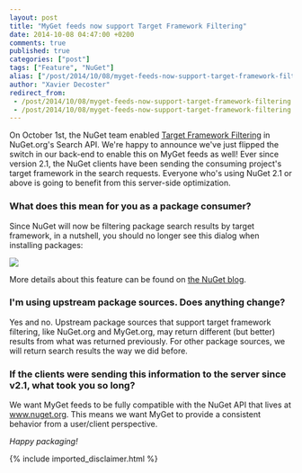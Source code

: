 ```yaml
---
layout: post
title: "MyGet feeds now support Target Framework Filtering"
date: 2014-10-08 04:47:00 +0200
comments: true
published: true
categories: ["post"]
tags: ["Feature", "NuGet"]
alias: ["/post/2014/10/08/myget-feeds-now-support-target-framework-filtering.aspx"]
author: "Xavier Decoster"
redirect_from:
 - /post/2014/10/08/myget-feeds-now-support-target-framework-filtering.aspx.html
 - /post/2014/10/08/myget-feeds-now-support-target-framework-filtering.aspx.html
---
```


<p>On October 1st, the NuGet team enabled <a href="http://blog.nuget.org/20141001/targetframeworkfiltering.html" target="_blank">Target Framework Filtering</a> in NuGet.org's Search API. We're happy to announce we've just flipped the switch in our back-end to enable this on MyGet feeds as well! Ever since version 2.1, the NuGet clients have been sending&nbsp;the consuming project's target framework in the search requests. Everyone who's using NuGet 2.1 or above is going to benefit from this server-side optimization.</p>
<h3>What does this mean for you as a package consumer?</h3>
<p>Since NuGet will now be filtering package search results by target framework, in a nutshell, you should no longer see this dialog when installing packages:</p><p><img src="http://blog.nuget.org/images/2014-10-01-targetframeworkfiltering/01-error.png"></p><p>More details about this feature can be found on <a href="http://blog.nuget.org/20141001/targetframeworkfiltering.html" target="_blank">the NuGet blog</a>.</p><h3>I'm using upstream package sources. Does anything change?</h3><p>Yes and no. Upstream package sources that support target framework filtering, like NuGet.org and MyGet.org, may return different (but better) results from what was returned previously. For other package sources, we will return search results the way we did before.</p><h3>If the clients were sending this information to the server since v2.1, what took you so long?</h3><p>We want MyGet feeds to be fully compatible with the NuGet API that lives at <a href="http://www.nuget.org/" target="_blank">www.nuget.org</a>. This means we want MyGet to provide a consistent behavior from a user/client perspective.</p><p><em>Happy packaging!</em></p>
{% include imported_disclaimer.html %}
